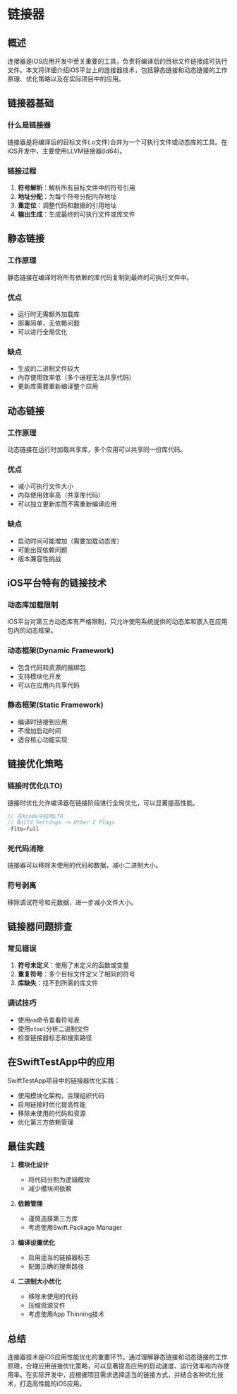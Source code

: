 # 链接器

## 概述

连接器是iOS应用开发中至关重要的工具，负责将编译后的目标文件链接成可执行文件。本文将详细介绍iOS平台上的连接器技术，包括静态链接和动态链接的工作原理、优化策略以及在实际项目中的应用。

## 链接器基础

### 什么是链接器

链接器是将编译后的目标文件(.o文件)合并为一个可执行文件或动态库的工具。在iOS开发中，主要使用LLVM链接器(ld64)。

### 链接过程

1. **符号解析**：解析所有目标文件中的符号引用
2. **地址分配**：为每个符号分配内存地址
3. **重定位**：调整代码和数据的引用地址
4. **输出生成**：生成最终的可执行文件或库文件

## 静态链接

### 工作原理

静态链接在编译时将所有依赖的库代码复制到最终的可执行文件中。

### 优点

- 运行时无需额外加载库
- 部署简单，无依赖问题
- 可以进行全局优化

### 缺点

- 生成的二进制文件较大
- 内存使用效率低（多个进程无法共享代码）
- 更新库需要重新编译整个应用

## 动态链接

### 工作原理

动态链接在运行时加载共享库，多个应用可以共享同一份库代码。

### 优点

- 减小可执行文件大小
- 内存使用效率高（共享库代码）
- 可以独立更新库而不需重新编译应用

### 缺点

- 启动时间可能增加（需要加载动态库）
- 可能出现依赖问题
- 版本兼容性挑战

## iOS平台特有的链接技术

### 动态库加载限制

iOS平台对第三方动态库有严格限制，只允许使用系统提供的动态库和嵌入在应用包内的动态框架。

### 动态框架(Dynamic Framework)

- 包含代码和资源的捆绑包
- 支持模块化开发
- 可以在应用内共享代码

### 静态框架(Static Framework)

- 编译时链接到应用
- 不增加启动时间
- 适合核心功能实现

## 链接优化策略

### 链接时优化(LTO)

链接时优化允许编译器在链接阶段进行全局优化，可以显著提高性能。

```swift
// 在Xcode中启用LTO
// Build Settings -> Other C Flags
-flto=full
```

### 死代码消除

链接器可以移除未使用的代码和数据，减小二进制大小。

### 符号剥离

移除调试符号和元数据，进一步减小文件大小。

## 链接器问题排查

### 常见错误

1. **符号未定义**：使用了未定义的函数或变量
2. **重复符号**：多个目标文件定义了相同的符号
3. **库缺失**：找不到所需的库文件

### 调试技巧

- 使用`nm`命令查看符号表
- 使用`otool`分析二进制文件
- 检查链接器标志和搜索路径

## 在SwiftTestApp中的应用

SwiftTestApp项目中的链接器优化实践：

- 使用模块化架构，合理组织代码
- 启用链接时优化提高性能
- 移除未使用的代码和资源
- 优化第三方依赖管理

## 最佳实践

1. **模块化设计**
   - 将代码分割为逻辑模块
   - 减少模块间依赖

2. **依赖管理**
   - 谨慎选择第三方库
   - 考虑使用Swift Package Manager

3. **编译设置优化**
   - 启用适当的链接器标志
   - 配置正确的搜索路径

4. **二进制大小优化**
   - 移除未使用的代码
   - 压缩资源文件
   - 考虑使用App Thinning技术

## 总结

连接器技术是iOS应用性能优化的重要环节。通过理解静态链接和动态链接的工作原理，合理应用链接优化策略，可以显著提高应用的启动速度、运行效率和内存使用率。在实际开发中，应根据项目需求选择适当的链接方式，并结合各种优化技术，打造高性能的iOS应用。
